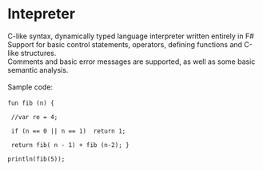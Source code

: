 # Intepreter

C-like syntax, dynamically typed language interpreter written entirely in F# <BR>
Support for basic control statements, operators, defining functions and C-like structures. <BR>
Comments and basic error messages are supported, as well as some basic semantic analysis. <BR> <BR>
Sample code: <BR> <BR>
<code>fun fib (n) {     
           <t> //var re = 4;       
           <t> if (n == 0 || n == 1) 
          <t>      return 1;            
          <t>  return fib( n - 1) + fib (n-2);
       }  
        println(fib(5));
        </code>
